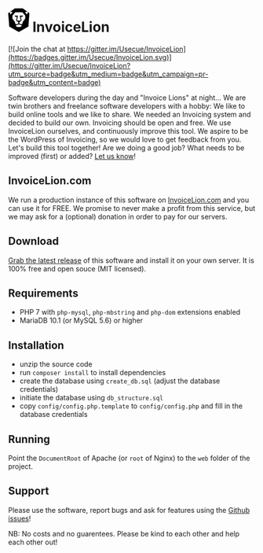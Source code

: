 # <img src="./web/img/invoicelion.svg" alt="logo" height="48" /> InvoiceLion

[![Join the chat at https://gitter.im/Usecue/InvoiceLion](https://badges.gitter.im/Usecue/InvoiceLion.svg)](https://gitter.im/Usecue/InvoiceLion?utm_source=badge&utm_medium=badge&utm_campaign=pr-badge&utm_content=badge)

Software developers during the day and "Invoice Lions" at night... We are twin brothers and freelance software developers with a hobby: We like to build online tools and we like to share. 
We needed an Invoicing system and decided to build our own. Invoicing should be open and free. We use InvoiceLion ourselves, and continuously improve this tool. We aspire to be the WordPress of Invoicing, so we would love to get feedback from you. Let's build this tool together! Are we doing a good job? What needs to be improved (first) or added? [Let us know](https://gitter.im/Usecue/InvoiceLion)!

## InvoiceLion.com

We run a production instance of this software on [InvoiceLion.com](https://www.invoicelion.com) and you can use it for FREE.
We promise to never make a profit from this service, but we may ask for a (optional) donation in order to pay for our servers.

## Download

[Grab the latest release](https://github.com/Usecue/InvoiceLion/releases) of this software and install it on your own server. It is 100% free and open souce (MIT licensed).

## Requirements

- PHP 7 with `php-mysql`, `php-mbstring` and `php-dom` extensions enabled
- MariaDB 10.1 (or MySQL 5.6) or higher

## Installation

- unzip the source code
- run `composer install` to install dependencies
- create the database using `create_db.sql` (adjust the database credentials)
- initiate the database using `db_structure.sql`
- copy `config/config.php.template` to `config/config.php` and fill in the database credentials

## Running

Point the `DocumentRoot` of Apache (or `root` of Nginx) to the `web` folder of the project.

## Support

Please use the software, report bugs and ask for features using the [Github issues](https://github.com/Usecue/InvoiceLion/issues)!

NB: No costs and no guarentees. Please be kind to each other and help each other out!
